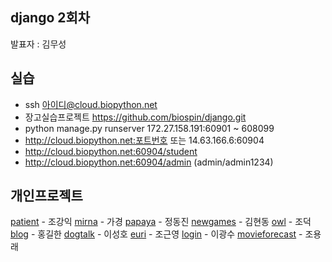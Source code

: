 ## django 2회차
발표자 : 김무성

## 실습
- ssh 아이디@cloud.biopython.net
- 장고실습프로젝트 https://github.com/biospin/django.git
- python manage.py runserver 172.27.158.191:60901 ~ 608099
- http://cloud.biopython.net:포트번호 또는 14.63.166.6:60904
- http://cloud.biopython.net:60904/student
- http://cloud.biopython.net:60904/admin   (admin/admin1234)

## 개인프로젝트
[patient](https://github.com/biospin/patient) - 조강익
[mirna](https://github.com/biospin/mirna) - 가경
[papaya](https://github.com/biospin/papaya) - 정동진
[newgames](https://github.com/biospin/newgames) - 김현동
[owl](https://github.com/biospin/owl) - 조덕
[blog](https://github.com/biospin/blog) - 홍길한
[dogtalk](https://github.com/biospin/dogtalk) - 이성호
[euri](https://github.com/biospin/dogtalk) - 조근영
[login](https://github.com/biospin/dogtalk) - 이광수
[movieforecast](https://github.com/biospin/dogtalk) - 조용래




